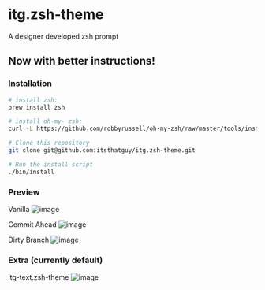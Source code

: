 itg.zsh-theme
=============

A designer developed zsh prompt

## Now with better instructions!

### Installation

```bash
# install zsh:
brew install zsh

# install oh-my- zsh:
curl -L https://github.com/robbyrussell/oh-my-zsh/raw/master/tools/install.sh | sh

# Clone this repository
git clone git@github.com:itsthatguy/itg.zsh-theme.git

# Run the install script
./bin/install
```


### Preview
Vanilla
![image](http://i.imgur.com/1hf8x.png)

Commit Ahead
![image](http://i.imgur.com/Acbdc.png)

Dirty Branch
![image](http://i.imgur.com/b3xPc.png)


### Extra (currently default)
itg-text.zsh-theme
![image](http://i.imgur.com/vMatGY0.png)
